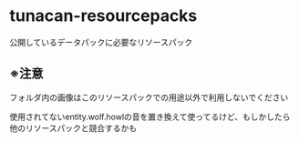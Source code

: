 # tunacan-resourcepacks
公開しているデータパックに必要なリソースパック

## ※注意
フォルダ内の画像はこのリソースパックでの用途以外で利用しないでください

使用されてないentity.wolf.howlの音を置き換えて使ってるけど、もしかしたら他のリソースパックと競合するかも
